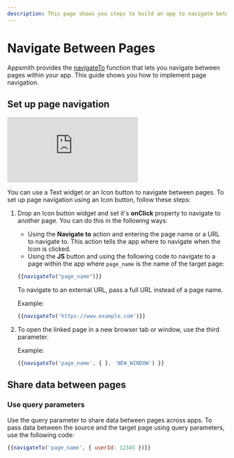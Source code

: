 ```yaml
---
description: This page shows you steps to build an app to navigate between pages.
---
```


# Navigate Between Pages
Appsmith provides the [navigateTo](/reference/appsmith-framework/widget-actions/navigate-to) function that lets you navigate between pages within your app. This guide shows you how to implement page navigation.

## Set up page navigation

<div style={{ position: "relative", paddingBottom: "calc(50.520833333333336% + 41px)", height: "0", width: "100%" }}>
  <iframe src="https://demo.arcade.software/4E2rERYsOCBeEoKHMK0j?embed" frameborder="0" loading="lazy" webkitallowfullscreen mozallowfullscreen allowfullscreen style={{ position: "absolute", top: "0", left: "0", width: "100%", height: "100%", colorScheme: "light" }} title="Appsmith | Connect Data">
  </iframe>
</div>

You can use a Text widget or an Icon button to navigate between pages.
To set up page navigation using an Icon button, follow these steps:
1. Drop an Icon button widget and set it's **onClick** property to navigate to another page. You can do this in the following ways:
   - Using the **Navigate to** action and entering the page name or a URL to navigate to. This action tells the app where to navigate when the Icon is clicked.
   - Using the **JS** button and using the following code to navigate to a page within the app where `page_name` is the name of the target page:

    ```jsx
    {{navigateTo("page_name")}}
    ```
    To navigate to an external URL, pass a full URL instead of a page name. 
   
    Example:
    ```jsx
    {{navigateTo('https://www.example.com')}}
    ```
2.  To open the linked page in a new browser tab or window, use the third parameter.

    Example:
    ```jsx
    {{navigateTo('page_name', { }, 'NEW_WINDOW') }}
    ```
## Share data between pages

### Use query parameters
Use the query parameter to share data between pages across apps. To pass data between the source and the target page using query parameters, use the following code:
    
```jsx
{{navigateTo('page_name', { userId: 12345 })}}
```